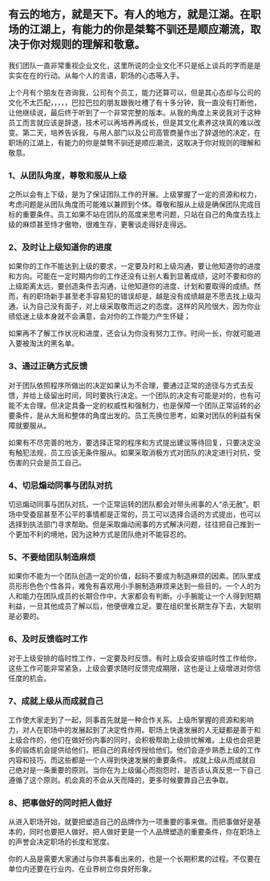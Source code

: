 
## 有云的地方，就是天下。有人的地方，就是江湖。在职场的江湖上，有能力的你是桀骜不驯还是顺应潮流，取决于你对规则的理解和敬意。

我们团队一直非常重视企业文化，这里所说的企业文化不只是纸上谈兵的字而是是实实在在的行动。从每个人的言语，职场的心态等入手。


上个月有个朋友在咨询我，公司有个员工，能力还算可以，但是其心态却与公司的文化不太匹配，，，，，巴拉巴拉的朋友跟我吐槽了有十多分钟，我一直没有打断他，让他继续说，最后终于听到了一个非常完整的版本。从我的角度上来说我对于这种员工而言就应该是辞退，技术可以再培养再成长，但是其文化素养这块真的难以改变。第二天，培养告诉我，与用人部门以及公司高管商量作出了辞退他的决定，在职场的江湖上，有能力的你是桀骜不驯还是顺应潮流，这取决于你对规则的理解和敬意。


### 1、从团队角度，尊敬和服从上级

之所以会有上下级，是为了保证团队工作的开展。上级掌握了一定的资源和权力，考虑问题是从团队角度而可能难以兼顾到个体。尊敬和服从上级是确保团队完成目标的重要条件。员工如果不站在团队的高度来思考问题，只站在自己的角度去找上级的麻烦甚至恃才傲物，很难生存，更奢谈走得好走得远。

### 2、及时让上级知道你的进度

如果你的工作不能达到上级的要求，一定要及时和上级沟通，要让他知道你的进度和方向。可能在一定时期内你的工作还没有让别人看到显著成绩，这时不要和你的上级距离太远，要创造条件去沟通，让他知道你的进度、计划和要取得的成绩。然而，有的职场新手甚至老手容易犯的错误却是，越是没有成绩越是不愿去找上级沟通，认为自己没有面子，对上级采取敬而远之的态度。这样的风险很大，因为你业绩低迷上级本身就不会满意，会对你的工作能力产生怀疑；

  如果再不了解工作状况和进度，还会认为你没有努力工作。时间一长，你就可能进入要被淘汰的黑名单。

### 3、通过正确方式反馈

   对于团队依照程序所做出的决定如果认为不合理，要通过正常的途径与方式去反馈，并给上级留出时间，同时要执行决定。一个团队的决定有可能是对的，也有可能不太合理。但决定具备一定的权威性和强制力，也是保障一个团队正常运转的必要条件，是从大局和整体的角度出发的。员工先换位思考，如果对团队的利益有保障就要服从。

   如果有不尽完善的地方，要选择正常的程序和方式提出建议等待回复，只要决定没有触犯法规，员工应该无条件服从。如果采取消极方式对团队的决定进行对抗，受伤害的只会是员工自己。


### 4、切忌煽动同事与团队对抗

 切忌煽动同事与团队对抗，一个正常运转的团队都会对带头闹事的人“杀无赦”。职场中受委屈甚至不公平的事情都是正常的，员工可以选择合适的方式提出，也可以选择到执法部门寻求帮助。但是采取煽动闹事的方式解决问题，往往把自己推到一个更加不利的境地，因为这种方式是团队绝对不能容忍的。


### 5、不要给团队制造麻烦

如果你不能为一个团队创造一定的价值，起码不要成为制造麻烦的因素。团队里成员形形色色个性各异，难免有喜欢用小手腕制造麻烦来达到一些目的。一个人的为人和能力在团队成员的长期合作中，大家都会有判断。小手腕能让一个人得到短期利益，一旦其他成员了解以后，他便很难立足。要在组织里长期生存下去，大聪明是必要的。


### 6、及时反馈临时工作

对于上级安排的临时性工作，一定要及时反馈。有时上级会安排临时性工作给你，这些工作可能非常紧急，上级会要求随时反馈完成期限，这也是让上级增进对你信任度的机会。

### 7、成就上级从而成就自己

工作使大家走到了一起，同事首先就是一种合作关系。上级所掌握的资源和影响力，对人在职场中的发展起到了决定性作用。职场上快速发展的人无疑都是善于和上级合作的，他们在做好份内事的同时，会积极帮助上级排忧解难。上级也会把更多的锻炼机会提供给他们，把自己的真经传授给他们。他们会逐步熟悉上级的工作内容和技巧，而这些都是一个人得到快速发展的重要条件。
成就上级从而成就自己绝对是一条重要的原则。当你在为上级偏心而抱怨时，是否该认真反思一下自己遵循了这个原则。机会真的不会从天而降的，更多时候要靠自己去争取。

### 8、把事做好的同时把人做好

从进入职场开始，就要把塑造自己的品牌作为一项重要的事来做。而把事做好是基本的，同时也要把人做好。把人做好更是一个人品牌塑造的重要条件，你在职场上的声誉会决定职场的长度和宽度。

你的人品是需要大家通过与你共事看出来的，也是一个长期积累的过程。不仅要在单位内还要在行业内、在业界树立你良好形象。

